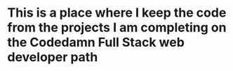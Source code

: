 # This is a place where I keep the code from the projects I am completing on the Codedamn Full Stack web developer path
